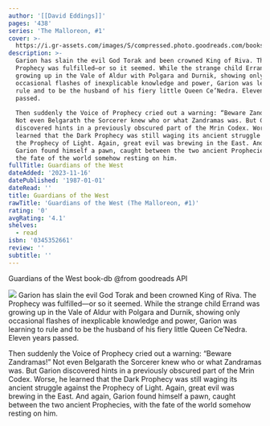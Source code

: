 ```yaml
---
author: '[[David Eddings]]'
pages: '438'
series: 'The Malloreon, #1'
cover: >-
  https://i.gr-assets.com/images/S/compressed.photo.goodreads.com/books/1342528416l/673657.jpg
description: >-
  Garion has slain the evil God Torak and been crowned King of Riva. The
  Prophecy was fulfilled—or so it seemed. While the strange child Errand was
  growing up in the Vale of Aldur with Polgara and Durnik, showing only
  occasional flashes of inexplicable knowledge and power, Garion was learning to
  rule and to be the husband of his fiery little Queen Ce’Nedra. Eleven years
  passed.  
    
  Then suddenly the Voice of Prophecy cried out a warning: “Beware Zandramas!”
  Not even Belgarath the Sorcerer knew who or what Zandramas was. But Garion
  discovered hints in a previously obscured part of the Mrin Codex. Worse, he
  learned that the Dark Prophecy was still waging its ancient struggle against
  the Prophecy of Light. Again, great evil was brewing in the East. And again,
  Garion found himself a pawn, caught between the two ancient Prophecies, with
  the fate of the world somehow resting on him.
fullTitle: Guardians of the West
dateAdded: '2023-11-16'
datePublished: '1987-01-01'
dateRead: ''
title: Guardians of the West
rawTitle: 'Guardians of the West (The Malloreon, #1)'
rating: '0'
avgRating: '4.1'
shelves:
  - read
isbn: '0345352661'
review: ''
subtitle: ''
---
```

Guardians of the West book-db 
@from goodreads API

![](https:&#x2F;&#x2F;i.gr-assets.com&#x2F;images&#x2F;S&#x2F;compressed.photo.goodreads.com&#x2F;books&#x2F;1342528416l&#x2F;673657.jpg)
Garion has slain the evil God Torak and been crowned King of Riva. The Prophecy was fulfilled—or so it seemed. While the strange child Errand was growing up in the Vale of Aldur with Polgara and Durnik, showing only occasional flashes of inexplicable knowledge and power, Garion was learning to rule and to be the husband of his fiery little Queen Ce’Nedra. Eleven years passed.  
  
Then suddenly the Voice of Prophecy cried out a warning: “Beware Zandramas!” Not even Belgarath the Sorcerer knew who or what Zandramas was. But Garion discovered hints in a previously obscured part of the Mrin Codex. Worse, he learned that the Dark Prophecy was still waging its ancient struggle against the Prophecy of Light. Again, great evil was brewing in the East. And again, Garion found himself a pawn, caught between the two ancient Prophecies, with the fate of the world somehow resting on him.